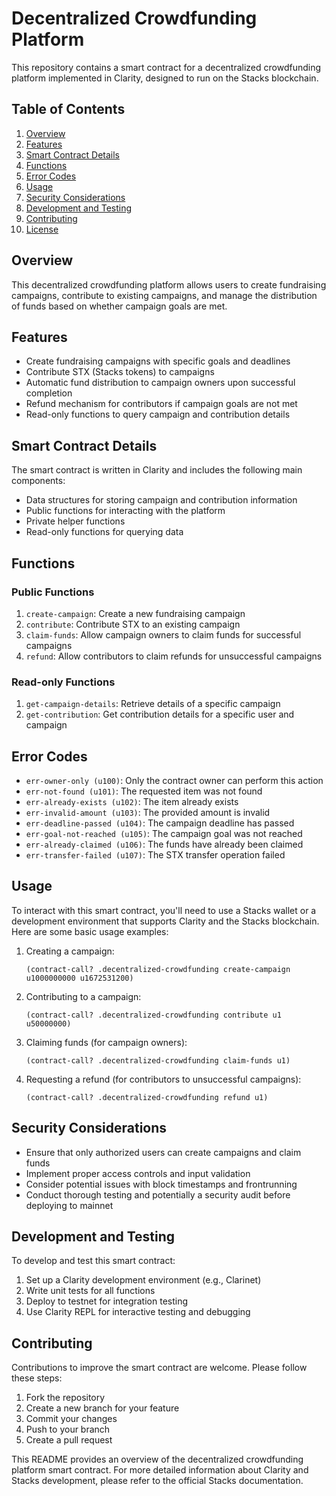 # Decentralized Crowdfunding Platform

This repository contains a smart contract for a decentralized crowdfunding platform implemented in Clarity, designed to run on the Stacks blockchain.

## Table of Contents

1. [Overview](#overview)
2. [Features](#features)
3. [Smart Contract Details](#smart-contract-details)
4. [Functions](#functions)
5. [Error Codes](#error-codes)
6. [Usage](#usage)
7. [Security Considerations](#security-considerations)
8. [Development and Testing](#development-and-testing)
9. [Contributing](#contributing)
10. [License](#license)

## Overview

This decentralized crowdfunding platform allows users to create fundraising campaigns, contribute to existing campaigns, and manage the distribution of funds based on whether campaign goals are met.

## Features

- Create fundraising campaigns with specific goals and deadlines
- Contribute STX (Stacks tokens) to campaigns
- Automatic fund distribution to campaign owners upon successful completion
- Refund mechanism for contributors if campaign goals are not met
- Read-only functions to query campaign and contribution details

## Smart Contract Details

The smart contract is written in Clarity and includes the following main components:

- Data structures for storing campaign and contribution information
- Public functions for interacting with the platform
- Private helper functions
- Read-only functions for querying data

## Functions

### Public Functions

1. `create-campaign`: Create a new fundraising campaign
2. `contribute`: Contribute STX to an existing campaign
3. `claim-funds`: Allow campaign owners to claim funds for successful campaigns
4. `refund`: Allow contributors to claim refunds for unsuccessful campaigns

### Read-only Functions

1. `get-campaign-details`: Retrieve details of a specific campaign
2. `get-contribution`: Get contribution details for a specific user and campaign

## Error Codes

- `err-owner-only (u100)`: Only the contract owner can perform this action
- `err-not-found (u101)`: The requested item was not found
- `err-already-exists (u102)`: The item already exists
- `err-invalid-amount (u103)`: The provided amount is invalid
- `err-deadline-passed (u104)`: The campaign deadline has passed
- `err-goal-not-reached (u105)`: The campaign goal was not reached
- `err-already-claimed (u106)`: The funds have already been claimed
- `err-transfer-failed (u107)`: The STX transfer operation failed

## Usage

To interact with this smart contract, you'll need to use a Stacks wallet or a development environment that supports Clarity and the Stacks blockchain. Here are some basic usage examples:

1. Creating a campaign:
   ```clarity
   (contract-call? .decentralized-crowdfunding create-campaign u1000000000 u1672531200)
   ```

2. Contributing to a campaign:
   ```clarity
   (contract-call? .decentralized-crowdfunding contribute u1 u50000000)
   ```

3. Claiming funds (for campaign owners):
   ```clarity
   (contract-call? .decentralized-crowdfunding claim-funds u1)
   ```

4. Requesting a refund (for contributors to unsuccessful campaigns):
   ```clarity
   (contract-call? .decentralized-crowdfunding refund u1)
   ```

## Security Considerations

- Ensure that only authorized users can create campaigns and claim funds
- Implement proper access controls and input validation
- Consider potential issues with block timestamps and frontrunning
- Conduct thorough testing and potentially a security audit before deploying to mainnet

## Development and Testing

To develop and test this smart contract:

1. Set up a Clarity development environment (e.g., Clarinet)
2. Write unit tests for all functions
3. Deploy to testnet for integration testing
4. Use Clarity REPL for interactive testing and debugging

## Contributing

Contributions to improve the smart contract are welcome. Please follow these steps:

1. Fork the repository
2. Create a new branch for your feature
3. Commit your changes
4. Push to your branch
5. Create a pull request


This README provides an overview of the decentralized crowdfunding platform smart contract. For more detailed information about Clarity and Stacks development, please refer to the official Stacks documentation.